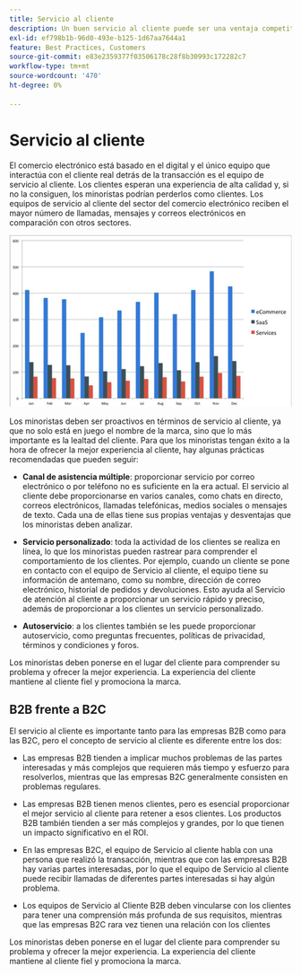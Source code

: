 ```yaml
---
title: Servicio al cliente
description: Un buen servicio al cliente puede ser una ventaja competitiva en el espacio de comercio electrónico.
exl-id: ef798b1b-96d0-493e-b125-1d67aa7644a1
feature: Best Practices, Customers
source-git-commit: e83e2359377f03506178c28f8b30993c172282c7
workflow-type: tm+mt
source-wordcount: '470'
ht-degree: 0%

---
```


# Servicio al cliente

El comercio electrónico está basado en el digital y el único equipo que interactúa con el cliente real detrás de la transacción es el equipo de servicio al cliente. Los clientes esperan una experiencia de alta calidad y, si no la consiguen, los minoristas podrían perderlos como clientes. Los equipos de servicio al cliente del sector del comercio electrónico reciben el mayor número de llamadas, mensajes y correos electrónicos en comparación con otros sectores.

![Gráfico de barras de servicio al cliente](../../assets/playbooks/customer-service-chart.png)

Los minoristas deben ser proactivos en términos de servicio al cliente, ya que no solo está en juego el nombre de la marca, sino que lo más importante es la lealtad del cliente. Para que los minoristas tengan éxito a la hora de ofrecer la mejor experiencia al cliente, hay algunas prácticas recomendadas que pueden seguir:

- **Canal de asistencia múltiple**: proporcionar servicio por correo electrónico o por teléfono no es suficiente en la era actual. El servicio al cliente debe proporcionarse en varios canales, como chats en directo, correos electrónicos, llamadas telefónicas, medios sociales o mensajes de texto. Cada una de ellas tiene sus propias ventajas y desventajas que los minoristas deben analizar.

- **Servicio personalizado**: toda la actividad de los clientes se realiza en línea, lo que los minoristas pueden rastrear para comprender el comportamiento de los clientes. Por ejemplo, cuando un cliente se pone en contacto con el equipo de Servicio al cliente, el equipo tiene su información de antemano, como su nombre, dirección de correo electrónico, historial de pedidos y devoluciones. Esto ayuda al Servicio de atención al cliente a proporcionar un servicio rápido y preciso, además de proporcionar a los clientes un servicio personalizado.

- **Autoservicio**: a los clientes también se les puede proporcionar autoservicio, como preguntas frecuentes, políticas de privacidad, términos y condiciones y foros.

Los minoristas deben ponerse en el lugar del cliente para comprender su problema y ofrecer la mejor experiencia. La experiencia del cliente mantiene al cliente fiel y promociona la marca.

## B2B frente a B2C

El servicio al cliente es importante tanto para las empresas B2B como para las B2C, pero el concepto de servicio al cliente es diferente entre los dos:

- Las empresas B2B tienden a implicar muchos problemas de las partes interesadas y más complejos que requieren más tiempo y esfuerzo para resolverlos, mientras que las empresas B2C generalmente consisten en problemas regulares.

- Las empresas B2B tienen menos clientes, pero es esencial proporcionar el mejor servicio al cliente para retener a esos clientes. Los productos B2B también tienden a ser más complejos y grandes, por lo que tienen un impacto significativo en el ROI.

- En las empresas B2C, el equipo de Servicio al cliente habla con una persona que realizó la transacción, mientras que con las empresas B2B hay varias partes interesadas, por lo que el equipo de Servicio al cliente puede recibir llamadas de diferentes partes interesadas si hay algún problema.

- Los equipos de Servicio al Cliente B2B deben vincularse con los clientes para tener una comprensión más profunda de sus requisitos, mientras que las empresas B2C rara vez tienen una relación con los clientes

Los minoristas deben ponerse en el lugar del cliente para comprender su problema y ofrecer la mejor experiencia. La experiencia del cliente mantiene al cliente fiel y promociona la marca.
